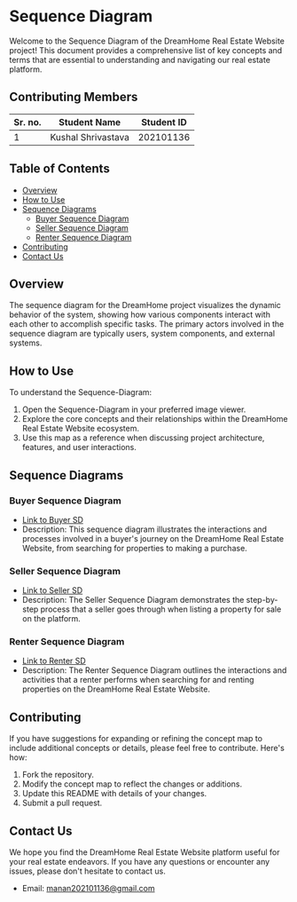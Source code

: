 # Sequence Diagram

Welcome to the Sequence Diagram of the DreamHome Real Estate Website project! This document provides a comprehensive list of key concepts and terms that are essential to understanding and navigating our real estate platform.

## Contributing Members
| Sr. no. | Student Name        | Student ID |
| ------- | ------------------- | ---------- |
| 1       | Kushal Shrivastava  | 202101136 |

## Table of Contents
- [Overview](#overview)
- [How to Use](#how-to-use)
- [Sequence Diagrams](#sequence-diagrams)
  - [Buyer Sequence Diagram](#buyer-sequence-diagram)
  - [Seller Sequence Diagram](#seller-sequence-diagram)
  - [Renter Sequence Diagram](#renter-sequence-diagram)
- [Contributing](#contributing)
- [Contact Us](#contact-us)

## Overview

The sequence diagram for the DreamHome project visualizes the dynamic behavior of the system, showing how various components interact with each other to accomplish specific tasks. The primary actors involved in the sequence diagram are typically users, system components, and external systems.

## How to Use

To understand the Sequence-Diagram:

1. Open the Sequence-Diagram in your preferred image viewer.
2. Explore the core concepts and their relationships within the DreamHome Real Estate Website ecosystem.
3. Use this map as a reference when discussing project architecture, features, and user interactions.

## Sequence Diagrams

### Buyer Sequence Diagram
- [Link to Buyer SD](Buyer_SD.png)
- Description: This sequence diagram illustrates the interactions and processes involved in a buyer's journey on the DreamHome Real Estate Website, from searching for properties to making a purchase.

### Seller Sequence Diagram
- [Link to Seller SD](Seller_SD.png)
- Description: The Seller Sequence Diagram demonstrates the step-by-step process that a seller goes through when listing a property for sale on the platform.

### Renter Sequence Diagram
- [Link to Renter SD](Renter_SD.png)
- Description: The Renter Sequence Diagram outlines the interactions and activities that a renter performs when searching for and renting properties on the DreamHome Real Estate Website.

## Contributing

If you have suggestions for expanding or refining the concept map to include additional concepts or details, please feel free to contribute. Here's how:

1. Fork the repository.
2. Modify the concept map to reflect the changes or additions.
3. Update this README with details of your changes.
4. Submit a pull request.

## Contact Us

We hope you find the DreamHome Real Estate Website platform useful for your real estate endeavors. If you have any questions or encounter any issues, please don't hesitate to contact us.

- Email: manan202101136@gmail.com
